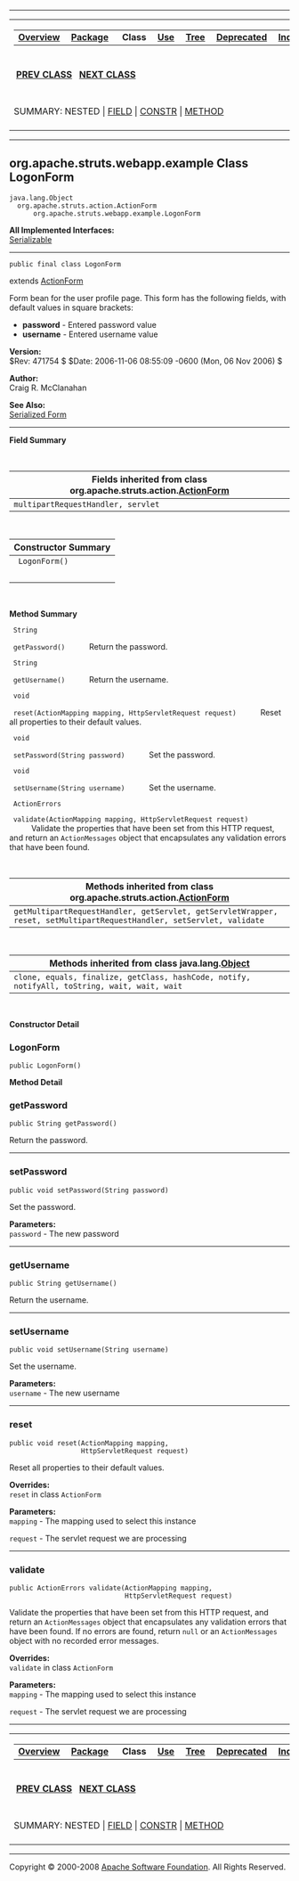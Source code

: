 ------------------------------------------------------------------------

<span id="navbar_top"></span> [](#skip-navbar_top "Skip navigation links")

<table>
<colgroup>
<col width="50%" />
<col width="50%" />
</colgroup>
<tbody>
<tr class="odd">
<td align="left"><span id="navbar_top_firstrow"></span>
<table>
<tbody>
<tr class="odd">
<td align="left"><a href="../../../../../overview-summary.html.md"><strong>Overview</strong></a> </td>
<td align="left"><a href="package-summary.html.md"><strong>Package</strong></a> </td>
<td align="left"> <strong>Class</strong> </td>
<td align="left"><a href="class-use/LogonForm.html.md"><strong>Use</strong></a> </td>
<td align="left"><a href="package-tree.html.md"><strong>Tree</strong></a> </td>
<td align="left"><a href="../../../../../deprecated-list.html.md"><strong>Deprecated</strong></a> </td>
<td align="left"><a href="../../../../../index-all.html.md"><strong>Index</strong></a> </td>
<td align="left"><a href="../../../../../help-doc.html.md"><strong>Help</strong></a> </td>
</tr>
</tbody>
</table></td>
<td align="left"></td>
</tr>
<tr class="even">
<td align="left"> <a href="../../../../../org/apache/struts/webapp/example/LogonAction.html.md" title="class in org.apache.struts.webapp.example"><strong>PREV CLASS</strong></a>   <a href="../../../../../org/apache/struts/webapp/example/MainMenuBacking.html" title="class in org.apache.struts.webapp.example"><strong>NEXT CLASS</strong></a></td>
<td align="left"><a href="../../../../../index.html.md?org/apache/struts/webapp/example/LogonForm.html"><strong>FRAMES</strong></a>    <a href="LogonForm.html"><strong>NO FRAMES</strong></a>    
<a href="../../../../../allclasses-noframe.html.md"><strong>All Classes</strong></a></td>
</tr>
<tr class="odd">
<td align="left">SUMMARY: NESTED | <a href="#fields_inherited_from_class_org.apache.struts.action.ActionForm">FIELD</a> | <a href="#constructor_summary">CONSTR</a> | <a href="#method_summary">METHOD</a></td>
<td align="left">DETAIL: FIELD | <a href="#constructor_detail">CONSTR</a> | <a href="#method_detail">METHOD</a></td>
</tr>
</tbody>
</table>

<span id="skip-navbar_top"></span>

------------------------------------------------------------------------

org.apache.struts.webapp.example
 Class LogonForm
--------------------------------

    java.lang.Object
      org.apache.struts.action.ActionForm
          org.apache.struts.webapp.example.LogonForm

**All Implemented Interfaces:**  
[Serializable](http://java.sun.com/j2se/1.4.2/docs/api/java/io/Serializable.html.md?is-external=true "class or interface in java.io")

------------------------------------------------------------------------

    public final class LogonForm

extends [ActionForm](http://struts.apache.org/apidocs/org/apache/struts/action/ActionForm.html.md?is-external=true "class or interface in org.apache.struts.action")

Form bean for the user profile page. This form has the following fields, with default values in square brackets:

-   **password** - Entered password value
-   **username** - Entered username value

**Version:**  
$Rev: 471754 $ $Date: 2006-11-06 08:55:09 -0600 (Mon, 06 Nov 2006) $

**Author:**  
Craig R. McClanahan

**See Also:**  
[Serialized Form](../../../../../serialized-form.html.md#org.apache.struts.webapp.example.LogonForm)

------------------------------------------------------------------------

<span id="field_summary"></span>

**Field Summary**

 <span id="fields_inherited_from_class_org.apache.struts.action.ActionForm"></span>

| **Fields inherited from class org.apache.struts.action.[ActionForm](http://struts.apache.org/apidocs/org/apache/struts/action/ActionForm.html.md?is-external=true "class or interface in org.apache.struts.action")** |
|--------------------------------------------------------------------------------------------------------------------------------------------------------------------------------------------------------------------|
| `multipartRequestHandler, servlet`                                                                                                                                                                                 |

  <span id="constructor_summary"></span>

| **Constructor Summary** |
|-------------------------|
| ` LogonForm()`          
                          |

  <span id="method_summary"></span>

**Method Summary**

` String`

` getPassword()`
           Return the password.

` String`

` getUsername()`
           Return the username.

` void`

` reset(ActionMapping mapping, HttpServletRequest request)`
           Reset all properties to their default values.

` void`

` setPassword(String password)`
           Set the password.

` void`

` setUsername(String username)`
           Set the username.

` ActionErrors`

` validate(ActionMapping mapping, HttpServletRequest request)`
           Validate the properties that have been set from this HTTP request, and return an `ActionMessages` object that encapsulates any validation errors that have been found.

 <span id="methods_inherited_from_class_org.apache.struts.action.ActionForm"></span>

| **Methods inherited from class org.apache.struts.action.[ActionForm](http://struts.apache.org/apidocs/org/apache/struts/action/ActionForm.html.md?is-external=true "class or interface in org.apache.struts.action")** |
|---------------------------------------------------------------------------------------------------------------------------------------------------------------------------------------------------------------------|
| `getMultipartRequestHandler, getServlet, getServletWrapper, reset, setMultipartRequestHandler, setServlet, validate`                                                                                                |

 <span id="methods_inherited_from_class_java.lang.Object"></span>

| **Methods inherited from class java.lang.[Object](http://java.sun.com/j2se/1.4.2/docs/api/java/lang/Object.html.md?is-external=true "class or interface in java.lang")** |
|-----------------------------------------------------------------------------------------------------------------------------------------------------------------------|
| `clone, equals, finalize, getClass, hashCode, notify, notifyAll, toString, wait, wait, wait`                                                                          |

 

<span id="constructor_detail"></span>

**Constructor Detail**

### LogonForm

    public LogonForm()

<span id="method_detail"></span>

**Method Detail**

### getPassword

    public String getPassword()

Return the password.

------------------------------------------------------------------------

### setPassword

    public void setPassword(String password)

Set the password.

**Parameters:**  
`password` - The new password

------------------------------------------------------------------------

### getUsername

    public String getUsername()

Return the username.

------------------------------------------------------------------------

### setUsername

    public void setUsername(String username)

Set the username.

**Parameters:**  
`username` - The new username

------------------------------------------------------------------------

### reset

    public void reset(ActionMapping mapping,
                      HttpServletRequest request)

Reset all properties to their default values.

**Overrides:**  
`reset` in class `ActionForm`

<!-- -->

**Parameters:**  
`mapping` - The mapping used to select this instance

`request` - The servlet request we are processing

------------------------------------------------------------------------

### validate

    public ActionErrors validate(ActionMapping mapping,
                                 HttpServletRequest request)

Validate the properties that have been set from this HTTP request, and return an `ActionMessages` object that encapsulates any validation errors that have been found. If no errors are found, return `null` or an `ActionMessages` object with no recorded error messages.

**Overrides:**  
`validate` in class `ActionForm`

<!-- -->

**Parameters:**  
`mapping` - The mapping used to select this instance

`request` - The servlet request we are processing

------------------------------------------------------------------------

<span id="navbar_bottom"></span> [](#skip-navbar_bottom "Skip navigation links")

<table>
<colgroup>
<col width="50%" />
<col width="50%" />
</colgroup>
<tbody>
<tr class="odd">
<td align="left"><span id="navbar_bottom_firstrow"></span>
<table>
<tbody>
<tr class="odd">
<td align="left"><a href="../../../../../overview-summary.html.md"><strong>Overview</strong></a> </td>
<td align="left"><a href="package-summary.html.md"><strong>Package</strong></a> </td>
<td align="left"> <strong>Class</strong> </td>
<td align="left"><a href="class-use/LogonForm.html.md"><strong>Use</strong></a> </td>
<td align="left"><a href="package-tree.html.md"><strong>Tree</strong></a> </td>
<td align="left"><a href="../../../../../deprecated-list.html.md"><strong>Deprecated</strong></a> </td>
<td align="left"><a href="../../../../../index-all.html.md"><strong>Index</strong></a> </td>
<td align="left"><a href="../../../../../help-doc.html.md"><strong>Help</strong></a> </td>
</tr>
</tbody>
</table></td>
<td align="left"></td>
</tr>
<tr class="even">
<td align="left"> <a href="../../../../../org/apache/struts/webapp/example/LogonAction.html.md" title="class in org.apache.struts.webapp.example"><strong>PREV CLASS</strong></a>   <a href="../../../../../org/apache/struts/webapp/example/MainMenuBacking.html" title="class in org.apache.struts.webapp.example"><strong>NEXT CLASS</strong></a></td>
<td align="left"><a href="../../../../../index.html.md?org/apache/struts/webapp/example/LogonForm.html"><strong>FRAMES</strong></a>    <a href="LogonForm.html"><strong>NO FRAMES</strong></a>    
<a href="../../../../../allclasses-noframe.html.md"><strong>All Classes</strong></a></td>
</tr>
<tr class="odd">
<td align="left">SUMMARY: NESTED | <a href="#fields_inherited_from_class_org.apache.struts.action.ActionForm">FIELD</a> | <a href="#constructor_summary">CONSTR</a> | <a href="#method_summary">METHOD</a></td>
<td align="left">DETAIL: FIELD | <a href="#constructor_detail">CONSTR</a> | <a href="#method_detail">METHOD</a></td>
</tr>
</tbody>
</table>

<span id="skip-navbar_bottom"></span>

------------------------------------------------------------------------

Copyright © 2000-2008 [Apache Software Foundation](http://www.apache.org/). All Rights Reserved.
